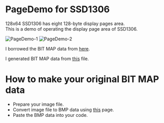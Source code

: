 # PageDemo for SSD1306

128x64 SSD1306 has eight 128-byte display pages area.   
This is a demo of operating the display page area of SSD1306.   

![PageDemo-1](https://github.com/user-attachments/assets/4d75ad03-4421-4091-a2a7-936835f03c55)
![PageDemo-2](https://github.com/user-attachments/assets/fcf8a85c-4f8e-49e9-a423-6a5c9f4b8963)

I borrowed the BIT MAP data from [here](https://www.instructables.com/How-to-use-OLED-display-arduino-module/).   

I generated BIT MAP data from [this](https://www.mischianti.org/2021/07/14/ssd1306-oled-display-draw-images-splash-and-animations-2/) file.   


# How to make your original BIT MAP data   
- Prepare your image file.   
- Convert image file to BMP data using [this](https://www.mischianti.org/2021/07/14/ssd1306-oled-display-draw-images-splash-and-animations-2/) page.   
- Paste the BMP data into your code.   

